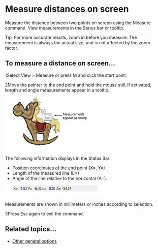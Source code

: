 # Measure distances on screen

Measure the distance between two points on screen using the Measure command. View measurements in the Status bar or tooltip.

Tip: For more accurate results, zoom in before you measure. The measurement is always the actual size, and is not affected by the zoom factor.

## To measure a distance on screen...

1Select View > Measure or press M and click the start point.

2Move the pointer to the end point and hold the mouse still. If activated, length and angle measurements appear in a tooltip.

![MeasureDistance.png](assets/MeasureDistance.png)

The following information displays in the Status Bar:

- Position coordinates of the end point (X=, Y=)
- Length of the measured line (L=)
- Angle of the line relative to the horizontal (A=).

![Coordinates.png](assets/Coordinates.png)

Measurements are shown in millimeters or inches according to selection.

3Press Esc again to exit the command.

## Related topics...

- [Other general options](../../Setup/settings/Other_general_options)
